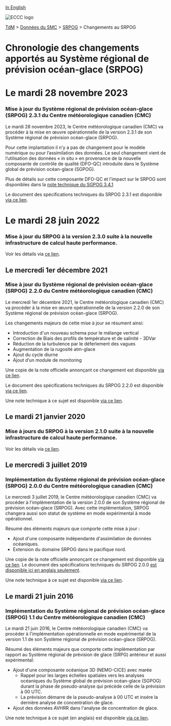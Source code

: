 [In English](changelog_riops_en.md)

![ECCC logo](../../img_eccc-logo.png)

[TdM](../../readme_fr.md) > [Données du SMC](../readme_fr.md) > [SRPOG](readme_riops_fr.md) > Changements au SRPOG

# Chronologie des changements apportés au Système régional de prévision océan-glace (SRPOG)

# Le mardi 28 novembre 2023

### Mise à jour du Système régional de prévision océan-glace (SRPOG) 2.3.1 du Centre météorologique canadien (CMC)

Le mardi 28 novembre 2023, le Centre météorologique canadien (CMC) va procéder à la mise en œuvre opérationnelle de la version 2.3.1 de son Système régional de prévision océan-glace (SRPOG).

Pour cette implantation il n’y a pas de changement pour le modèle numérique ou pour l’assimilation des données. Le seul changement vient de l’utilisation des données « in situ » en provenance de la nouvelle composante de contrôle de qualité (DFO-QC) introduite dans le Système global de prévision océan-glace (SGPOG).

Plus de détails sur cette composante DFO-QC et l’impact sur le SRPOG sont disponibles dans la [note technique du SGPOG 3.4.1](https://collaboration.cmc.ec.gc.ca/cmc/cmoi/product_guide/docs/tech_notes/technote_giops-341_f.pdf)

Le document des spécifications techniques du SRPOG 2.3.1 est disponible [via ce lien](https://collaboration.cmc.ec.gc.ca/cmc/cmoi/product_guide/docs/tech_specifications/tech_specifications_RIOPS_2.3.1_f.pdf).

# Le mardi 28 juin 2022

### Mise à jour du SRPOG à la version 2.3.0 suite à la nouvelle infrastructure de calcul haute performance. 

Voir les détails via [ce lien](../changelog_multisystems_fr.md).

## Le mercredi 1er décembre 2021

### Mise à jour du Système régional de prévision océan-glace (SRPOG) 2.2.0 du Centre météorologique canadien (CMC)

Le mercredi 1er décembre 2021, le Centre météorologique canadien (CMC) va procéder à la mise en œuvre opérationnelle de la version 2.2.0 de son Système régional de prévision océan-glace (SRPOG).

Les changements majeurs de cette mise à jour se résument ainsi:

* Introduction d'un nouveau schema pour le mélange vertical 
* Correction de Biais des profils de température et de salinité - 3DVar
* Réduction de la turbulence par le déferlement des vagues 
* Augmentation de la rugosité atm-glace
* Ajout du cycle diurne 
* Ajout d’un module de monitoring


Une copie de la note officielle annonçant ce changement est disponible [via ce lien](http://dd.meteo.gc.ca/doc/genots/2021/11/26/NOCN03_CWAO_262118___50159).

Le document des spécifications techniques du SRPOG 2.2.0 est disponible [via ce lien](https://collaboration.cmc.ec.gc.ca/cmc/cmoi/product_guide/docs/tech_specifications/tech_specifications_RIOPS_2.2.0_f.pdf).

Une note technique à ce sujet est disponible [via ce lien](https://collaboration.cmc.ec.gc.ca/cmc/cmoi/product_guide/docs/tech_notes/technote_riops-220_f.pdf).


## Le mardi 21 janvier 2020

### Mise à jours du SRPOG à la version 2.1.0 suite à la nouvelle infrastructure de calcul haute performance. 

Voir les détails via [ce lien](../changelog_multisystems_fr.md).

## Le mercredi 3 juillet 2019

### Implémentation du Système régional de prévision océan-glace (SRPOG) 2.0.0 du Centre météorologique canadien (CMC)

Le mercredi 3 juillet 2019, le Centre météorologique canadien (CMC) va procéder à l'implémentation de la version 2.0.0 de son Système régional de prévision océan-glace (SRPOG). Avec cette implémentation, SRPOG changera aussi son statut de système en mode expérimental à mode opérationnel.

Résumé des éléments majeurs que comporte cette mise à jour :
* Ajout d'une composante indépendante d'assimilation de données océaniques.
* Extension du domaine SRPOG dans le pacifique nord.

Une copie de la note officielle annonçant ce changement est disponible [via ce lien](https://dd.meteo.gc.ca/doc/genots/2019/06/28/NOCN03_CWAO_281850___63233).
Le document des spécifications techniques du SRPOG 2.0.0 [est disponible ici en anglais seulement](https://collaboration.cmc.ec.gc.ca/cmc/CMOI/product_guide/docs/tech_specifications/tech_specifications_RIOPS_2.0.0_e.pdf).

Une note technique à ce sujet est disponible [via ce lien](https://collaboration.cmc.ec.gc.ca/cmc/CMOI/product_guide/docs/tech_notes/technote_riops-200_f.pdf).

## Le mardi 21 juin 2016
### Implémentation du Système régional de prévision océan-glace (SRPOG) 1.1 du Centre météorologique canadien (CMC)

Le mardi 21 juin 2016, le Centre météorologique canadien (CMC) va procéder à l'implémentation opérationnelle en mode expérimental de la version 1.1 de son Système régional de prévision océan-glace (SRPOG).

Résumé des éléments majeurs que comporte cette implémentation par rapport au Système régional de prévision de glace (SRPG) antérieur et aussi expérimental:

* Ajout d'une composante océanique 3D (NEMO-CICE) avec marée
    * Rappel pour les larges échelles spatiales vers les analyses océaniques du Système global de prévision océan-glace (SGPOG) durant la phase de pseudo-analyse qui précède celle de la prévision à 00 UTC.
    * La prévision démarre de la pseudo-analyse à 00 UTC et insére la dernière analyse de concentration de glace.
* Ajout des données AVHRR dans l'analyse de concentration de glace.

Une note technique à ce sujet (en anglais) est disponible [via ce lien](https://collaboration.cmc.ec.gc.ca/cmc/CMOI/product_guide/docs/tech_notes/technote_riops-110_e.pdf).
